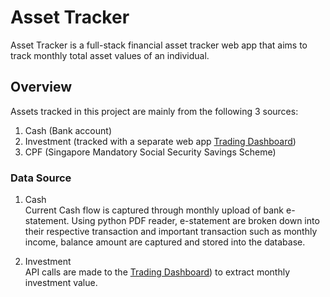 # Asset Tracker
Asset Tracker is a full-stack financial asset tracker web app that aims to track monthly total asset values of an individual.

## Overview
Assets tracked in this project are mainly from the following 3 sources:
1. Cash (Bank account)
2. Investment (tracked with a separate web app [Trading Dashboard](https://github.com/Benlau93/trading-dashboard))
3. CPF (Singapore Mandatory Social Security Savings Scheme)

### Data Source
1. Cash <br>
Current Cash flow is captured through monthly upload of bank e-statement. Using python PDF reader, e-statement are broken down into their respective transaction and important transaction such as monthly income, balance amount are captured and stored into the database.

2. Investment <br>
API calls are made to the [Trading Dashboard](https://github.com/Benlau93/trading-dashboard)) to extract monthly investment value.